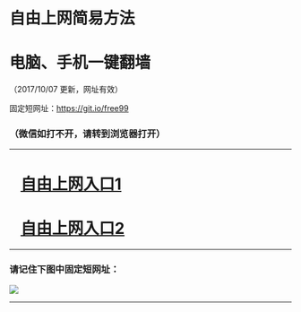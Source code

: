 ﻿# 自由上网简易方法

# 电脑、手机一键翻墙

（2017/10/07 更新，网址有效）

固定短网址：https://git.io/free99

### （微信如打不开，请转到浏览器打开）


***





# &nbsp;&nbsp; <a href="http://ft176786933.fwq-tz-1001.info/fwqtz01.html?t=100700132703 " target="_blank">自由上网入口1</a>
# &nbsp;&nbsp; <a href="http://ft2777618356.fwq-tz-1002.info/fwqtz02.html?t=100700131696 " target="_blank">自由上网入口2</a>
***

### 请记住下图中固定短网址：

<img src="https://s3-us-west-2.amazonaws.com/fwq-1001/yjfq-20170905okok.png" /> 


***

